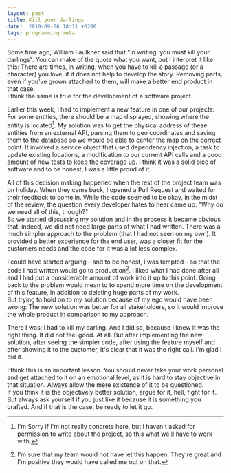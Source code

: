 ```yaml
---
layout: post
title: Kill your darlings
date: '2019-09-08 18:11 +0200'
tags: programming meta
---
```


Some time ago, William Faulkner said that "In writing, you must kill your darlings". You can make of the quote what you want, but I interpret it like this: There are times, in writing, when you have to kill a passage (or a character) you love, if it does not help to develop the story. Removing parts, even if you've grown attached to them, will make a better end product in that case.  
I think the same is true for the development of a software project.

Earlier this week, I had to implement a new feature in one of our projects: For some entities, there should be a map displayed, showing where the entity is located[^1].
My solution was to get the physical address of these entities from an external API, parsing them to geo coordinates and saving them to the database so we would be able to center the map on the correct point.
It involved a service object that used dependency injection, a task to update existing locations, a modification to our current API calls and a good amount of new tests to keep the coverage up. I think it was a solid pice of software and to be honest, I was a little proud of it.

All of this decision making happened when the rest of the project team was on holiday.
When they came back, I opened a Pull Request and waited for their feedback to come in. While the code seemed to be okay, in the midst of the review, the question every developer hates to hear came up: "Why do we need all of this, though?"  
So we started discussing my solution and in the process it became obvious that, indeed, we did not need large parts of what I had written. There was a much simpler approach to the problem (that I had not seen on my own). It provided a better experience for the end user, was a closer fit for the customers needs and the code for it was a lot less complex.

I could have started arguing - and to be honest, I was tempted - so that the code I had written would go to production[^2]. I liked what I had done after all and I had put a considerable amount of work into it up to this point. Going back to the problem would mean to to spend more time on the development of this feature, in addition to deleting huge parts of my work.  
But trying to hold on to my solution because of my ego would have been wrong: The new solution was better for all stakeholders, so it would improve the whole product in comparison to my approach.

There I was: I had to kill my darling. And I did so, because I knew it was the right thing. It did not feel good. At all. But after implementing the new solution, after seeing the simpler code, after using the feature myself and after showing it to the customer, it's clear that it was the right call. I'm glad I did it.

I think this is an important lesson. You should never take your work personal and get attached to it on an emotional level, as it is hard to stay objective in that situation. Always allow the mere existence of it to be questioned.  
If you think it is the objectively better solution, argue for it, hell, fight for it. But always ask yourself if you just like it because it is something you crafted. And if that is the case, be ready to let it go.

[^1]: I'm Sorry if I'm not really concrete here, but I haven't asked for permission to write about the project, so this what we'll have to work with.
[^2]: I'm sure that my team would not have let this happen. They're great and I'm positive they would have called me out on that.
